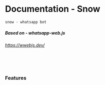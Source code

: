 # Documentation - Snow

```
snow - whatsapp bot
```


##### Based on - whatsapp-web.js
###### https://wwebjs.dev/

<br /><br />
### Features
